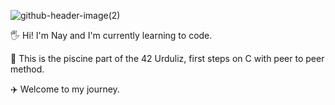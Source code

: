 
![github-header-image(2)](https://github.com/user-attachments/assets/48f39ec9-2523-4668-aa60-655f648a4896)

🖐️ Hi! I'm Nay and I'm currently learning to code.

🚀 This is the piscine part of the 42 Urduliz, first steps on C with peer to peer method.

✈️ Welcome to my journey.
